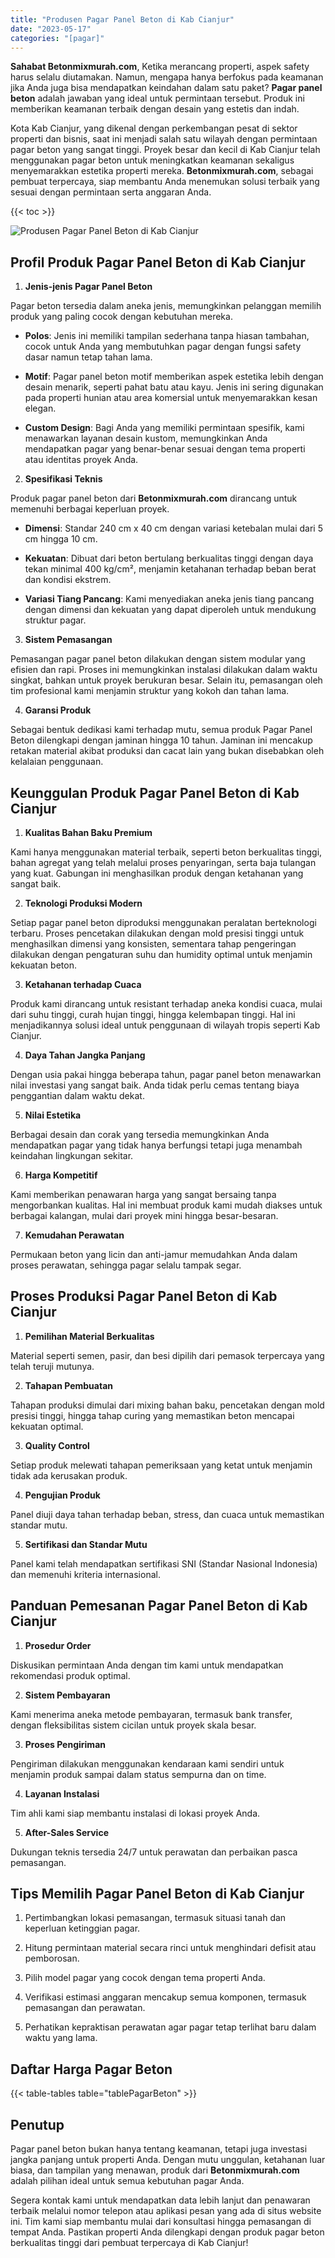 ```yaml
---
title: "Produsen Pagar Panel Beton di Kab Cianjur"
date: "2023-05-17"
categories: "[pagar]"
---
```


**Sahabat Betonmixmurah.com**, Ketika merancang properti, aspek safety harus selalu diutamakan. Namun, mengapa hanya berfokus pada keamanan jika Anda juga bisa mendapatkan keindahan dalam satu paket? **Pagar panel beton** adalah jawaban yang ideal untuk permintaan tersebut. Produk ini memberikan keamanan terbaik dengan desain yang estetis dan indah.  

Kota Kab Cianjur, yang dikenal dengan perkembangan pesat di sektor properti dan bisnis, saat ini menjadi salah satu wilayah dengan permintaan pagar beton yang sangat tinggi. Proyek besar dan kecil di Kab Cianjur telah menggunakan pagar beton untuk meningkatkan keamanan sekaligus menyemarakkan estetika properti mereka. **Betonmixmurah.com**, sebagai pembuat terpercaya, siap membantu Anda menemukan solusi terbaik yang sesuai dengan permintaan serta anggaran Anda.

{{< toc >}}

![Produsen Pagar Panel Beton di Kab Cianjur](/images/pagar/pagar-beton-10.jpg)

## Profil Produk Pagar Panel Beton di Kab Cianjur

1. **Jenis-jenis Pagar Panel Beton**  

Pagar beton tersedia dalam aneka jenis, memungkinkan pelanggan memilih produk yang paling cocok dengan kebutuhan mereka.  

- **Polos**: Jenis ini memiliki tampilan sederhana tanpa hiasan tambahan, cocok untuk Anda yang membutuhkan pagar dengan fungsi safety dasar namun tetap tahan lama.  

- **Motif**: Pagar panel beton motif memberikan aspek estetika lebih dengan desain menarik, seperti pahat batu atau kayu. Jenis ini sering digunakan pada properti hunian atau area komersial untuk menyemarakkan kesan elegan.  

- **Custom Design**: Bagi Anda yang memiliki permintaan spesifik, kami menawarkan layanan desain kustom, memungkinkan Anda mendapatkan pagar yang benar-benar sesuai dengan tema properti atau identitas proyek Anda.  

2. **Spesifikasi Teknis**  

Produk pagar panel beton dari **Betonmixmurah.com** dirancang untuk memenuhi berbagai keperluan proyek.  

- **Dimensi**: Standar 240 cm x 40 cm dengan variasi ketebalan mulai dari 5 cm hingga 10 cm.  

- **Kekuatan**: Dibuat dari beton bertulang berkualitas tinggi dengan daya tekan minimal 400 kg/cm², menjamin ketahanan terhadap beban berat dan kondisi ekstrem.  

- **Variasi Tiang Pancang**: Kami menyediakan aneka jenis tiang pancang dengan dimensi dan kekuatan yang dapat diperoleh untuk mendukung struktur pagar.  

3. **Sistem Pemasangan**  

Pemasangan pagar panel beton dilakukan dengan sistem modular yang efisien dan rapi. Proses ini memungkinkan instalasi dilakukan dalam waktu singkat, bahkan untuk proyek berukuran besar. Selain itu, pemasangan oleh tim profesional kami menjamin struktur yang kokoh dan tahan lama.  

4. **Garansi Produk**  

Sebagai bentuk dedikasi kami terhadap mutu, semua produk Pagar Panel Beton dilengkapi dengan jaminan hingga 10 tahun. Jaminan ini mencakup retakan material akibat produksi dan cacat lain yang bukan disebabkan oleh kelalaian penggunaan.

## Keunggulan Produk Pagar Panel Beton di Kab Cianjur 

1. **Kualitas Bahan Baku Premium**  

Kami hanya menggunakan material terbaik, seperti beton berkualitas tinggi, bahan agregat yang telah melalui proses penyaringan, serta baja tulangan yang kuat. Gabungan ini menghasilkan produk dengan ketahanan yang sangat baik.  

2. **Teknologi Produksi Modern**  

Setiap pagar panel beton diproduksi menggunakan peralatan berteknologi terbaru. Proses pencetakan dilakukan dengan mold presisi tinggi untuk menghasilkan dimensi yang konsisten, sementara tahap pengeringan dilakukan dengan pengaturan suhu dan humidity optimal untuk menjamin kekuatan beton.  

3. **Ketahanan terhadap Cuaca**  

Produk kami dirancang untuk resistant terhadap aneka kondisi cuaca, mulai dari suhu tinggi, curah hujan tinggi, hingga kelembapan tinggi. Hal ini menjadikannya solusi ideal untuk penggunaan di wilayah tropis seperti Kab Cianjur.  

4. **Daya Tahan Jangka Panjang**  

Dengan usia pakai hingga beberapa tahun, pagar panel beton menawarkan nilai investasi yang sangat baik. Anda tidak perlu cemas tentang biaya penggantian dalam waktu dekat.  

5. **Nilai Estetika**  

Berbagai desain dan corak yang tersedia memungkinkan Anda mendapatkan pagar yang tidak hanya berfungsi tetapi juga menambah keindahan lingkungan sekitar.  

6. **Harga Kompetitif**  

Kami memberikan penawaran harga yang sangat bersaing tanpa mengorbankan kualitas. Hal ini membuat produk kami mudah diakses untuk berbagai kalangan, mulai dari proyek mini hingga besar-besaran.  

7. **Kemudahan Perawatan**  

Permukaan beton yang licin dan anti-jamur memudahkan Anda dalam proses perawatan, sehingga pagar selalu tampak segar.

## Proses Produksi Pagar Panel Beton di Kab Cianjur

1. **Pemilihan Material Berkualitas**  

Material seperti semen, pasir, dan besi dipilih dari pemasok terpercaya yang telah teruji mutunya.

2. **Tahapan Pembuatan**  

Tahapan produksi dimulai dari mixing bahan baku, pencetakan dengan mold presisi tinggi, hingga tahap curing yang memastikan beton mencapai kekuatan optimal.

3. **Quality Control**  

Setiap produk melewati tahapan pemeriksaan yang ketat untuk menjamin tidak ada kerusakan produk.

4. **Pengujian Produk**  

Panel diuji daya tahan terhadap beban, stress, dan cuaca untuk memastikan standar mutu.

5. **Sertifikasi dan Standar Mutu**  

Panel kami telah mendapatkan sertifikasi SNI (Standar Nasional Indonesia) dan memenuhi kriteria internasional.

## Panduan Pemesanan Pagar Panel Beton di Kab Cianjur

1. **Prosedur Order**  

Diskusikan permintaan Anda dengan tim kami untuk mendapatkan rekomendasi produk optimal.

2. **Sistem Pembayaran**  

Kami menerima aneka metode pembayaran, termasuk bank transfer, dengan fleksibilitas sistem cicilan untuk proyek skala besar.

3. **Proses Pengiriman**  

Pengiriman dilakukan menggunakan kendaraan kami sendiri untuk menjamin produk sampai dalam status sempurna dan on time.

4. **Layanan Instalasi**  

Tim ahli kami siap membantu instalasi di lokasi proyek Anda.

5. **After-Sales Service**  

Dukungan teknis tersedia 24/7 untuk perawatan dan perbaikan pasca pemasangan.

## Tips Memilih Pagar Panel Beton di Kab Cianjur

1. Pertimbangkan lokasi pemasangan, termasuk situasi tanah dan keperluan ketinggian pagar.  

2. Hitung permintaan material secara rinci untuk menghindari defisit atau pemborosan.  

3. Pilih model pagar yang cocok dengan tema properti Anda.  

4. Verifikasi estimasi anggaran mencakup semua komponen, termasuk pemasangan dan perawatan.  

5. Perhatikan kepraktisan perawatan agar pagar tetap terlihat baru dalam waktu yang lama.

## Daftar Harga Pagar Beton

{{< table-tables table="tablePagarBeton" >}}

## Penutup

Pagar panel beton bukan hanya tentang keamanan, tetapi juga investasi jangka panjang untuk properti Anda. Dengan mutu unggulan, ketahanan luar biasa, dan tampilan yang menawan, produk dari **Betonmixmurah.com** adalah pilihan ideal untuk semua kebutuhan pagar Anda.  

Segera kontak kami untuk mendapatkan data lebih lanjut dan penawaran terbaik melalui nomor telepon atau aplikasi pesan yang ada di situs website ini. Tim kami siap membantu mulai dari konsultasi hingga pemasangan di tempat Anda. Pastikan properti Anda dilengkapi dengan produk pagar beton berkualitas tinggi dari pembuat terpercaya di Kab Cianjur!